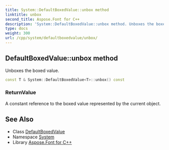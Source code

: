 ```yaml
---
title: System::DefaultBoxedValue::unbox method
linktitle: unbox
second_title: Aspose.Font for C++
description: 'System::DefaultBoxedValue::unbox method. Unboxes the boxed value in C++.'
type: docs
weight: 300
url: /cpp/system/defaultboxedvalue/unbox/
---
```

## DefaultBoxedValue::unbox method


Unboxes the boxed value.

```cpp
const T & System::DefaultBoxedValue<T>::unbox() const
```


### ReturnValue

A constant reference to the boxed value represented by the current object.

## See Also

* Class [DefaultBoxedValue](../)
* Namespace [System](../../)
* Library [Aspose.Font for C++](../../../)
